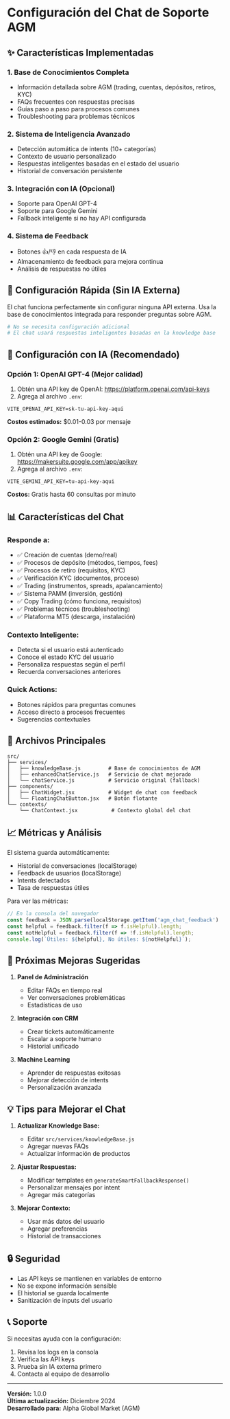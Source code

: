 # Configuración del Chat de Soporte AGM

## ✨ Características Implementadas

### 1. **Base de Conocimientos Completa**
- Información detallada sobre AGM (trading, cuentas, depósitos, retiros, KYC)
- FAQs frecuentes con respuestas precisas
- Guías paso a paso para procesos comunes
- Troubleshooting para problemas técnicos

### 2. **Sistema de Inteligencia Avanzado**
- Detección automática de intents (10+ categorías)
- Contexto de usuario personalizado
- Respuestas inteligentes basadas en el estado del usuario
- Historial de conversación persistente

### 3. **Integración con IA (Opcional)**
- Soporte para OpenAI GPT-4
- Soporte para Google Gemini
- Fallback inteligente si no hay API configurada

### 4. **Sistema de Feedback**
- Botones 👍/👎 en cada respuesta de IA
- Almacenamiento de feedback para mejora continua
- Análisis de respuestas no útiles

## 🚀 Configuración Rápida (Sin IA Externa)

El chat funciona perfectamente sin configurar ninguna API externa. Usa la base de conocimientos integrada para responder preguntas sobre AGM.

```bash
# No se necesita configuración adicional
# El chat usará respuestas inteligentes basadas en la knowledge base
```

## 🤖 Configuración con IA (Recomendado)

### Opción 1: OpenAI GPT-4 (Mejor calidad)

1. Obtén una API key de OpenAI: https://platform.openai.com/api-keys
2. Agrega al archivo `.env`:

```env
VITE_OPENAI_API_KEY=sk-tu-api-key-aqui
```

**Costos estimados:** $0.01-0.03 por mensaje

### Opción 2: Google Gemini (Gratis)

1. Obtén una API key de Google: https://makersuite.google.com/app/apikey
2. Agrega al archivo `.env`:

```env
VITE_GEMINI_API_KEY=tu-api-key-aqui
```

**Costos:** Gratis hasta 60 consultas por minuto

## 📊 Características del Chat

### Responde a:
- ✅ Creación de cuentas (demo/real)
- ✅ Procesos de depósito (métodos, tiempos, fees)
- ✅ Procesos de retiro (requisitos, KYC)
- ✅ Verificación KYC (documentos, proceso)
- ✅ Trading (instrumentos, spreads, apalancamiento)
- ✅ Sistema PAMM (inversión, gestión)
- ✅ Copy Trading (cómo funciona, requisitos)
- ✅ Problemas técnicos (troubleshooting)
- ✅ Plataforma MT5 (descarga, instalación)

### Contexto Inteligente:
- Detecta si el usuario está autenticado
- Conoce el estado KYC del usuario
- Personaliza respuestas según el perfil
- Recuerda conversaciones anteriores

### Quick Actions:
- Botones rápidos para preguntas comunes
- Acceso directo a procesos frecuentes
- Sugerencias contextuales

## 🔧 Archivos Principales

```
src/
├── services/
│   ├── knowledgeBase.js         # Base de conocimientos de AGM
│   ├── enhancedChatService.js   # Servicio de chat mejorado
│   └── chatService.js           # Servicio original (fallback)
├── components/
│   ├── ChatWidget.jsx           # Widget de chat con feedback
│   └── FloatingChatButton.jsx   # Botón flotante
└── contexts/
    └── ChatContext.jsx           # Contexto global del chat
```

## 📈 Métricas y Análisis

El sistema guarda automáticamente:
- Historial de conversaciones (localStorage)
- Feedback de usuarios (localStorage)
- Intents detectados
- Tasa de respuestas útiles

Para ver las métricas:

```javascript
// En la consola del navegador
const feedback = JSON.parse(localStorage.getItem('agm_chat_feedback') || '[]');
const helpful = feedback.filter(f => f.isHelpful).length;
const notHelpful = feedback.filter(f => !f.isHelpful).length;
console.log(`Útiles: ${helpful}, No útiles: ${notHelpful}`);
```

## 🎯 Próximas Mejoras Sugeridas

1. **Panel de Administración**
   - Editar FAQs en tiempo real
   - Ver conversaciones problemáticas
   - Estadísticas de uso

2. **Integración con CRM**
   - Crear tickets automáticamente
   - Escalar a soporte humano
   - Historial unificado

3. **Machine Learning**
   - Aprender de respuestas exitosas
   - Mejorar detección de intents
   - Personalización avanzada

## 💡 Tips para Mejorar el Chat

1. **Actualizar Knowledge Base:**
   - Editar `src/services/knowledgeBase.js`
   - Agregar nuevas FAQs
   - Actualizar información de productos

2. **Ajustar Respuestas:**
   - Modificar templates en `generateSmartFallbackResponse()`
   - Personalizar mensajes por intent
   - Agregar más categorías

3. **Mejorar Contexto:**
   - Usar más datos del usuario
   - Agregar preferencias
   - Historial de transacciones

## 🔒 Seguridad

- Las API keys se mantienen en variables de entorno
- No se expone información sensible
- El historial se guarda localmente
- Sanitización de inputs del usuario

## 📞 Soporte

Si necesitas ayuda con la configuración:
1. Revisa los logs en la consola
2. Verifica las API keys
3. Prueba sin IA externa primero
4. Contacta al equipo de desarrollo

---

**Versión:** 1.0.0  
**Última actualización:** Diciembre 2024  
**Desarrollado para:** Alpha Global Market (AGM)
